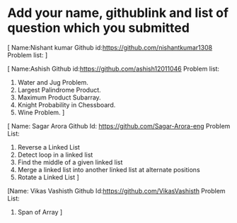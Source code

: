 # Add your name, githublink and list of question which you submitted

[
 Name:Nishant kumar
 Github id:https://github.com/nishantkumar1308
 Problem list:
]

[
 Name:Ashish
 Github id:https://github.com/ashish12011046
 Problem list: 

1. Water and Jug Problem.
2. Largest Palindrome Product.
3. Maximum Product Subarray.
4. Knight Probability in Chessboard.
5. Wine Problem.
]

[
Name: Sagar Arora
Github Id: https://github.com/Sagar-Arora-eng
Problem List:

1.  Reverse a Linked List
2.  Detect loop in a linked list
3.  Find the middle of a given linked list
4.  Merge a linked list into another linked list at alternate positions
5.  Rotate a Linked List
    ]

[Name: Vikas Vashisth Github Id:https://github.com/VikasVashisth
Problem List:
1. Span of Array
]